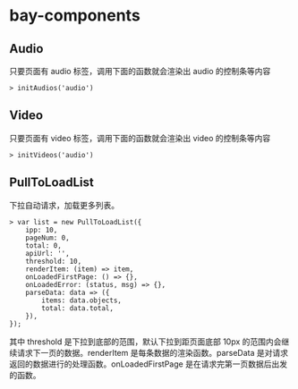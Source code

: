 # bay-components


## Audio

只要页面有 audio 标签，调用下面的函数就会渲染出 audio 的控制条等内容

```
> initAudios('audio')
```

## Video

只要页面有 video 标签，调用下面的函数就会渲染出 video 的控制条等内容

```
> initVideos('audio')
```

## PullToLoadList

下拉自动请求，加载更多列表。

```
> var list = new PullToLoadList({
    ipp: 10,
    pageNum: 0,
    total: 0,
    apiUrl: '',
    threshold: 10,
    renderItem: (item) => item,
    onLoadedFirstPage: () => {},
    onLoadedError: (status, msg) => {},
    parseData: data => ({
        items: data.objects,
        total: data.total,
    }),
});
```

其中 threshold 是下拉到底部的范围，默认下拉到距页面底部 10px 的范围内会继续请求下一页的数据。renderItem 是每条数据的渲染函数。parseData 是对请求返回的数据进行的处理函数。onLoadedFirstPage 是在请求完第一页数据后出发的函数。
